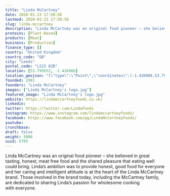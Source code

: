 ```yaml
---
title: "Linda McCartney"
date: 2020-01-23 17:50:58
lastmod: 2020-01-23 17:50:58
slug: linda-mccartney
description: "Linda McCartney was an original food pioneer – she believed in great tasting, honest, meat free food and the shared pleasure that eating well could bring. Linda’s ambition was to provide honest, good food for everyone and her caring and intelligent attitude is at the heart of the Linda McCartney brand. Those involved in the brand today, including the McCartney family, are dedicated to sharing Linda’s passion for wholesome cooking with everyone."
proteins: [Plant-Based]
products: [Meat]
business: [Production]
finance_type: []
country: "United Kingdom"
country_code: "GB"
city: "Leeds"
postal_code: "LS15 8ZB"
location: [53.795652, -1.426966]
location_geojson: "{\"type\":\"Point\",\"coordinates\":[-1.426966,53.795652]}"
founded: 1991
founders: "Linda McCartney"
images: ["Linda McCartney's logo.jpg"]
featured_image: "Linda McCartney's logo.jpg"
website: https://lindamccartneyfoods.co.uk/
linkedin: 
twitter: https://twitter.com/LindaFoods
instagram: https://www.instagram.com/lindamccartneyfoods/
facebook: https://www.facebook.com/pg/LindaMcCartneyFoods/
youtube: 
crunchbase: 
draft: false
weight: 5000
uuid: 5785
---
```

Linda McCartney was an original food pioneer – she believed in great tasting, honest, meat free food and the shared pleasure that eating well could bring. Linda’s ambition was to provide honest, good food for everyone and her caring and intelligent attitude is at the heart of the Linda McCartney brand. Those involved in the brand today, including the McCartney family, are dedicated to sharing Linda’s passion for wholesome cooking with everyone.
